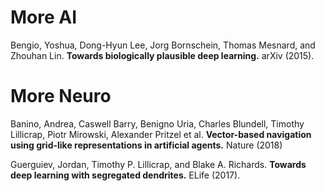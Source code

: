 # More AI
Bengio, Yoshua, Dong-Hyun Lee, Jorg Bornschein, Thomas Mesnard, and Zhouhan Lin. **Towards biologically plausible deep learning.** arXiv (2015).


# More Neuro
Banino, Andrea, Caswell Barry, Benigno Uria, Charles Blundell, Timothy Lillicrap, Piotr Mirowski, Alexander Pritzel et al. **Vector-based navigation using grid-like representations in artificial agents.** Nature (2018)

Guerguiev, Jordan, Timothy P. Lillicrap, and Blake A. Richards. **Towards deep learning with segregated dendrites.** ELife (2017).

